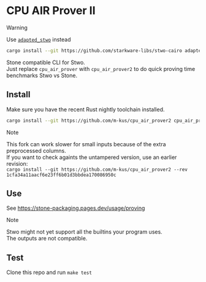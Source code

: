 #  CPU AIR Prover II

> [!WARNING]
> Use [`adapted_stwo`](https://github.com/starkware-libs/stwo-cairo/blob/main/stwo_cairo_prover/crates/adapted_prover) instead
>
> ```sh
> cargo install --git https://github.com/starkware-libs/stwo-cairo adapted_stwo
> ```

Stone compatible CLI for Stwo.  
Just replace `cpu_air_prover` with `cpu_air_prover2` to do quick proving time benchmarks Stwo vs Stone.

## Install

Make sure you have the recent Rust nightly toolchain installed.

```sh
cargo install --git https://github.com/m-kus/cpu_air_prover2 cpu_air_prover2
```

> [!NOTE]  
> This fork can work slower for small inputs because of the extra preprocessed columns.  
> If you want to check againts the untampered version, use an earlier revision:  
> `cargo install --git https://github.com/m-kus/cpu_air_prover2 --rev 1cfa34a11aacf6e23ff6b01d3bbdea170086950c`

## Use

See https://stone-packaging.pages.dev/usage/proving

> [!NOTE]  
> Stwo might not yet support all the builtins your program uses.  
> The outputs are not compatible.

## Test

Clone this repo and run `make test`
